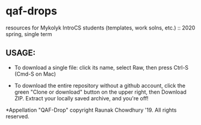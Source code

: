 # qaf-drops
resources for Mykolyk IntroCS students (templates, work solns, etc.) :: 2020 spring, single term

## USAGE: 
- To download a single file: click its name, select Raw, then press Ctrl-S (Cmd-S on Mac)

- To download the entire repository without a github account, click the green "Clone or download" button on the upper right, then Download ZIP. Extract your locally saved archive, and you're off!

*Appellation "QAF-Drop" copyright Raunak Chowdhury '19. All rights reserved.

